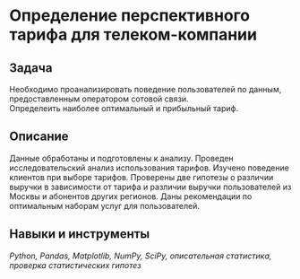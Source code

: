 # Определение перспективного тарифа для телеком-компании


## Задача

Необходимо проанализировать поведение пользователей по данным, предоставленным оператором сотовой связи.  
Определеить наиболее оптимальный и прибыльный тариф.

## Описание 

Данные обработаны и подготовлены к анализу. Проведен исследовательский анализ использования тарифов. Изучено поведение клиентов при выборе тарифов.
Проверены две гипотезы о различии выручки в зависимости от тарифа и различии выручки пользователей из Москвы и абонентов других регионов. Даны рекомендации по оптимальным наборам услуг для пользователей.

## Навыки и инструменты

*Python, Pandas, Matplotlib, NumPy, SciPy, описательная статистика, проверка статистических гипотез*
